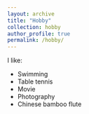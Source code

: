```yaml
---
layout: archive
title: "Hobby"
collection: hobby
author_profile: true
permalink: /hobby/ 
---
```



I like:
* Swimming
* Table tennis
* Movie
* Photography
* Chinese bamboo flute

